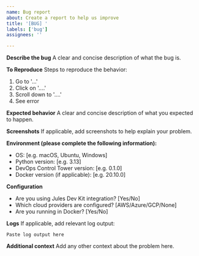 ```yaml
---
name: Bug report
about: Create a report to help us improve
title: '[BUG] '
labels: ['bug']
assignees: ''

---
```


**Describe the bug**
A clear and concise description of what the bug is.

**To Reproduce**
Steps to reproduce the behavior:
1. Go to '...'
2. Click on '....'
3. Scroll down to '....'
4. See error

**Expected behavior**
A clear and concise description of what you expected to happen.

**Screenshots**
If applicable, add screenshots to help explain your problem.

**Environment (please complete the following information):**
 - OS: [e.g. macOS, Ubuntu, Windows]
 - Python version: [e.g. 3.13]
 - DevOps Control Tower version: [e.g. 0.1.0]
 - Docker version (if applicable): [e.g. 20.10.0]

**Configuration**
- Are you using Jules Dev Kit integration? [Yes/No]
- Which cloud providers are configured? [AWS/Azure/GCP/None]
- Are you running in Docker? [Yes/No]

**Logs**
If applicable, add relevant log output:
```
Paste log output here
```

**Additional context**
Add any other context about the problem here.
